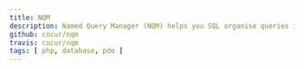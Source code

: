 ```yaml
---
title: NQM
description: Named Query Manager (NQM) helps you SQL organise queries in files.
github: cocur/nqm
travis: cocur/nqm
tags: [ php, database, pdo ]
---
```

